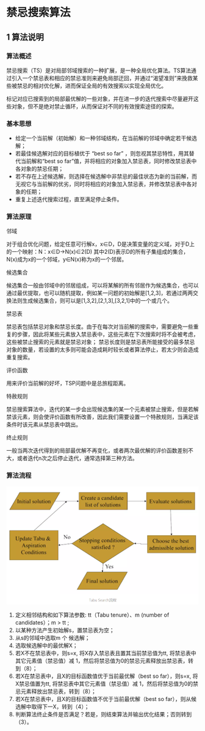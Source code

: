# 禁忌搜索算法


## 1 算法说明

### 算法概述

禁忌搜索（TS）是对局部邻域搜索的一种扩展，是一种全局优化算法。TS算法通过引入一个禁忌表和相应的禁忌准则来避免局部迂回，并通过“渴望准则”来挽救某些被禁忌的相对优化解，进而保证全局的有效搜索以实现全局优化。

标记对应已搜索到的局部最优解的一些对象，并在进一步的迭代搜索中尽量避开这些对象，但不是绝对禁止循环，从而保证对不同的有效搜索途径的探索。 

### 基本思想

* 给定一个当前解（初始解）和一种邻域结构，在当前解的邻域中确定若干候选解；
* 若最佳候选解对应的目标植优于 “best so far” ，则忽视其禁忌特性，用其替代当前解和“best so far”值，并将相应的对象加入禁忌表，同时修改禁忌表中各对象的禁忌任期；
* 若不存在上述候选解，则选择在候选解中非禁忌的最佳状态为新的当前解，而无视它与当前解的优劣，同时将相应的对象加入禁忌表，并修改禁忌表中各对象的任期；
* 重复上述迭代搜索过程，直至满足停止条件。 


### 算法原理

邻域

对于组合优化问题，给定任意可行解x，x∈D，D是决策变量的定义域，对于D上的一个映射：N：x∈D→N(x)∈2(D) 其中2(D)表示D的所有子集组成的集合，N(x)成为x的一个邻域，y∈N(x)称为x的一个邻居。

候选集合

候选集合一般由邻域中的邻居组成，可以将某解的所有邻居作为候选集合，也可以通过最优提取，也可以随机提取，例如某一问题的初始解是[1,2,3]，若通过两两交换法则生成候选集合，则可以是[1,3,2],[2,1,3],[3,2,1]中的一个或几个。

禁忌表

禁忌表包括禁忌对象和禁忌长度。由于在每次对当前解的搜索中，需要避免一些重复的步骤，因此将某些元素放入禁忌表中，这些元素在下次搜索时将不会被考虑，这些被禁止搜索的元素就是禁忌对象；
禁忌长度则是禁忌表所能接受的最多禁忌对象的数量，若设置的太多则可能会造成耗时较长或者算法停止，若太少则会造成重复搜索。

评价函数

用来评价当前解的好坏，TSP问题中是总旅程距离。

特赦规则

禁忌搜索算法中，迭代的某一步会出现候选集的某一个元素被禁止搜索，但是若解禁该元素，则会使评价函数有所改善，因此我们需要设置一个特赦规则，当满足该条件时该元素从禁忌表中跳出。

终止规则

一般当两次迭代得到的局部最优解不再变化，或者两次最优解的评价函数差别不大，或者迭代n次之后停止迭代，通常选择第三种方法。

### 算法流程

![](image/禁忌搜索算法.png)

1. 定义相邻结构和如下算法参数: tt（Tabu tenure）、m (number of candidates）；m > tt ;
2. 以某种方法产生初始解s，置禁忌表为空；
3. 从s的邻域中选取m 个 候选解；
4. 选取候选解中的最优解X；
5. 若X不在禁忌表中，则s=x, 将X存入禁忌表且置其当前禁忌值为tt, 将禁忌表中其它元素值（禁忌值）减 1，然后将禁忌值为0的禁忌元素释放出禁忌表，转到（8）；
6. 若X在禁忌表中，且X的目标函数值优于当前最优解（best so far），则s=x, 将X禁忌值置为tt, 将禁忌表中其它元素值（禁忌值）减 1，然后将禁忌值为0的禁忌元素释放出禁忌表，转到（8）；
7. 若X在禁忌表中，且X的目标函数值不优于当前最优解（best so far），则从候选解中取得下一X，转到（4）；
8. 判断算法终止条件是否满足？若是，则结束算法并输出优化结果；否则转到（3）。
